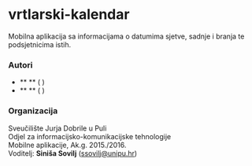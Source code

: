 # vrtlarski-kalendar
Mobilna aplikacija sa informacijama o datumima sjetve, sadnje i branja te podsjetnicima istih.

### Autori
- ** **	( )
- ** **	( )

### Organizacija
Sveučilište Jurja Dobrile u Puli  
Odjel za informacijsko-komunikacijske tehnologije  
Mobilne aplikacije, Ak.g. 2015./2016.  
Voditelj: **Siniša Sovilj** (ssovilj@unipu.hr)
